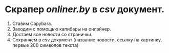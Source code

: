 # Скрапер *onliner.by* в *csv* документ.

1. Ставим Capybara.
2. Заходим с помощью капибары на онлайнер.
3. Достаем все новости со странички.
4. Сохраняем в csv документ (название новости, ссылку на картинку, первые 200 символов текста)
